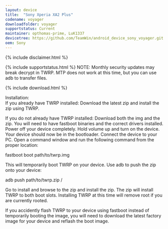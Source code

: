 ```yaml
---
layout: device
title:  "Sony Xperia XA2 Plus"
codename: voyager
downloadfolder: voyager
supportstatus: Current
maintainer: opthomas-prime, LuK1337
devicetree: https://github.com/TeamWin/android_device_sony_voyager.git
oem: Sony
---
```


{% include disclaimer.html %}

{% include supportstatus.html %}
NOTE: Monthly security updates may break decrypt in TWRP. MTP does not work at this time, but you can use adb to transfer files.

{% include download.html %}

<div class='page-heading'>Installation:</div>
If you already have TWRP installed:
Download the latest zip and install the zip using TWRP.

If you do not already have TWRP installed:
Download both the img and the zip. You will need to have fastboot binaries and the correct drivers installed. Power off your device completely. Hold volume up and turn on the device. Your device should now be in the bootloader. Connect the device to your PC. Open a command window and run the following command from the proper location:

fastboot boot path/to/twrp.img

This will temporarily boot TWRP on your device. Use adb to push the zip onto your device:

adb push path/to/twrp.zip /

Go to install and browse to the zip and install the zip. The zip will install TWRP to both boot slots. Installing TWRP at this time will remove root if you are currently rooted.

If you accidently flash TWRP to your device using fastboot instead of temporarily booting the image, you will need to download the latest factory image for your device and reflash the boot image.
